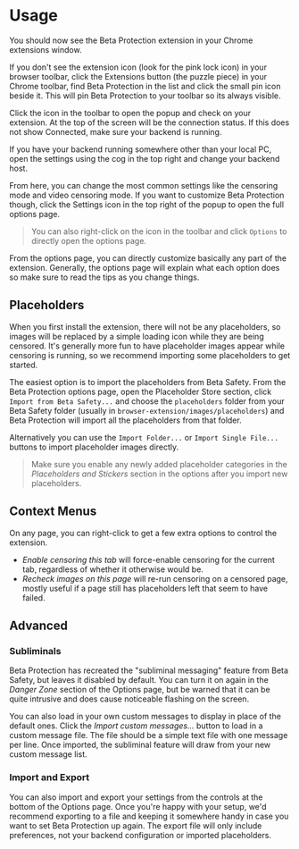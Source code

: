 # Usage

You should now see the Beta Protection extension in your Chrome extensions window. 

If you don't see the extension icon (look for the pink lock icon) in your browser toolbar, click the Extensions button (the puzzle piece) in your Chrome toolbar, find Beta Protection in the list and click the small pin icon beside it. This will pin Beta Protection to your toolbar so its always visible.

Click the icon in the toolbar to open the popup and check on your extension. At the top of the screen will be the connection status. If this does not show Connected, make sure your backend is running.

<Note type="info">

If you have your backend running somewhere other than your local PC, open the settings using the cog in the top right and change your backend host.

</Note>

<ImageZoom 
  src="/beta-protection/assets/chrome_popup.jpg" 
  :border="true" 
  width="300"
/>

From here, you can change the most common settings like the censoring mode and video censoring mode. If you want to customize Beta Protection though, click the Settings icon in the top right of the popup to open the full options page.

> You can also right-click on the icon in the toolbar and click `Options` to directly open the options page.

From the options page, you can directly customize basically any part of the extension. Generally, the options page will explain what each option does so make sure to read the tips as you change things.

## Placeholders

When you first install the extension, there will not be any placeholders, so images will be replaced by a simple loading icon while they are being censored. It's generally more fun to have placeholder images appear while censoring is running, so we recommend importing some placeholders to get started.

The easiest option is to import the placeholders from Beta Safety. From the Beta Protection options page, open the Placeholder Store section, click `Import from Beta Safety...` and choose the `placeholders` folder from your Beta Safety folder (usually in `browser-extension/images/placeholders`) and Beta Protection will import all the placeholders from that folder.

Alternatively you can use the `Import Folder...` or `Import Single File...` buttons to import placeholder images directly.

> Make sure you enable any newly added placeholder categories in the _Placeholders and Stickers_ section in the options after you import new placeholders.

## Context Menus

On any page, you can right-click to get a few extra options to control the extension. 

- *Enable censoring this tab* will force-enable censoring for the current tab, regardless of whether it otherwise would be. 
- *Recheck images on this page* will re-run censoring on a censored page, mostly useful if a page still has placeholders left that seem to have failed.

## Advanced

### Subliminals

Beta Protection has recreated the "subliminal messaging" feature from Beta Safety, but leaves it disabled by default. You can turn it on again in the *Danger Zone* section of the Options page, but be warned that it can be quite intrusive and does cause noticeable flashing on the screen.

You can also load in your own custom messages to display in place of the default ones. Click the *Import custom messages...* button to load in a custom message file. The file should be a simple text file with one message per line. Once imported, the subliminal feature will draw from your new custom message list.

### Import and Export

You can also import and export your settings from the controls at the bottom of the Options page. Once you're happy with your setup, we'd recommend exporting to a file and keeping it somewhere handy in case you want to set Beta Protection up again. The export file will only include preferences, not your backend configuration or imported placeholders.